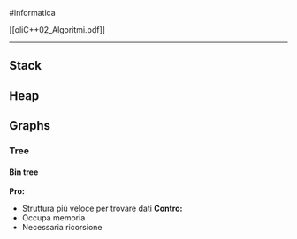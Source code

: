 #informatica 

\[[oliC++02_Algoritmi.pdf]]

---

## Stack

## Heap

## Graphs
### Tree
#### Bin tree
**Pro:**
- Struttura più veloce per trovare dati
**Contro:**
- Occupa memoria
- Necessaria ricorsione